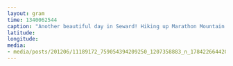 ```yaml
---
layout: gram
time: 1340062544
caption: "Another beautiful day in Seward! Hiking up Marathon Mountain."
latitude: 
longitude: 
media:
- media/posts/201206/11189172_759054394209250_1207358883_n_17842266442000351.jpg
---
```

